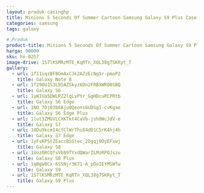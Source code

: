 ```yaml
---
layout: produk-casinghp
title: Minions 5 Seconds Of Summer Cartoon Samsung Galaxy S9 Plus Case
categories: samsung
tags: galaxy

# Produk
product-title: Minions 5 Seconds Of Summer Cartoon Samsung Galaxy S9 Plus Case
harga: 90000
sku: hn-0257
image-drive: 1S7lKSMRzMTE_KqRTn_XQL38g7SKRyt_T
gallery:
  - url: 1f11iqzBF8GmAxCJk2AZzEcNgXr-pmoP2
    title: Galaxy Note 8
  - url: 1f290U1S3L9SAZSkyz6Dn2FRBXWRO8SBQ
    title: Galaxy S6
  - url: 1yWIUa5DWLPZ2lqLvPYr_GgHDcuRCPRtb
    title: Galaxy S6 Edge
  - url: 1NO_7Oj03b6Bju0Qeons6UDSgI-cvKgae
    title: Galaxy S6 Edge Plus
  - url: 1lut3ZMGVLCXKTkt4CaVb-jsh8WcJdV-e
    title: Galaxy S7
  - url: 10Du9kcmI4cfClWrThs84dD1C5rK4hj4h
    title: Galaxy S7 Edge
  - url: 1yFsKPStZEaccBSStec_2Dgqj9OyEFxwj
    title: Galaxy S8
  - url: 1Uoz0RCQfsVb89TYxdQWarZLMzRPOJszu
    title: Galaxy S8 Plus
  - url: 1qBgw0Cx-6S5Njr3K71-A_pDoIEYMSWfw
    title: Galaxy S9
  - url: 1S7lKSMRzMTE_KqRTn_XQL38g7SKRyt_T
    title: Galaxy S9 Plus
---
```

